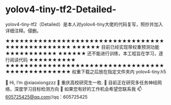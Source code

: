 # yolov4-tiny-tf2-Detailed-
yolov4-tiny-tf2（Detailed）是本人对yolov4-tiny大佬的代码复写，照抄并加入详细注释。侵删。

★★★★★★★★★★★★★★★★★★★★★★★★★★★★★★★★★★★★★★★★★★★★★★★★
★★★★★★                  目前已经实现带权重预测功能               ★★★★★★★★★★★
★★★★★★           还不能进行训练，本工程旨在学习，逐行阅读代码       ★★★★★★★★★★
★★★★★★★★★★★★★★★★★★★★★★★★★★★★★★★★★★★★★★★★★★★★★★★★
权重下载之后放在指定文件夹内  yolov4-tiny.h5

👋 Hi, I’m @xiaoxiongzzz
👀 重庆高校研究生一枚.
🌱 目前正在研究多任务神经网络，深度学习目标检测方向
💞️ 如果您有好的工作机会希望您联系我
📫 605725425@qq.com//qq：605725425
